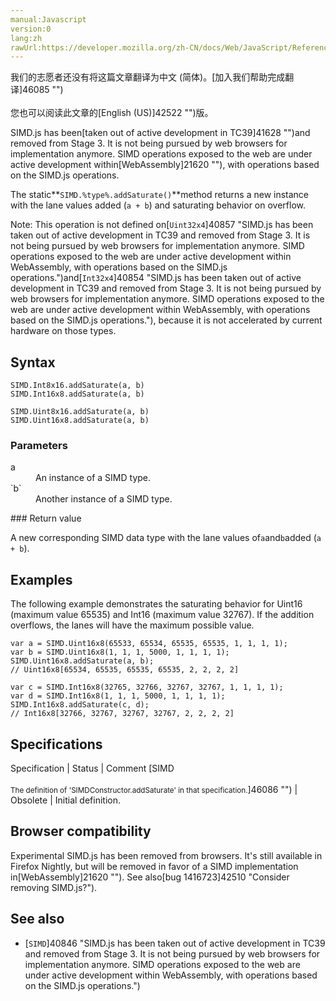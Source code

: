 ```yaml
---
manual:Javascript
version:0
lang:zh
rawUrl:https://developer.mozilla.org/zh-CN/docs/Web/JavaScript/Reference/Global_Objects/SIMD/addSaturate
---
```




<bdi>我们的志愿者还没有将这篇文章翻译为<bdi>中文 (简体)</bdi>。[加入我们帮助完成翻译]46085 "")<br></br>您也可以阅读此文章的[English (US)]42522 "")版。</bdi>






SIMD.js has been[taken out of active development in TC39]41628 "")and removed from Stage 3. It is not being pursued by web browsers for implementation anymore. SIMD operations exposed to the web are under active development within[WebAssembly]21620 ""), with operations based on the SIMD.js operations.



The static**`SIMD.%type%.addSaturate()`**method returns a new instance with the lane values added (`a + b`) and saturating behavior on overflow.



Note: This operation is not defined on[`Uint32x4`]40857 "SIMD.js has been taken out of active development in TC39 and removed from Stage 3. It is not being pursued by web browsers for implementation anymore. SIMD operations exposed to the web are under active development within WebAssembly, with operations based on the SIMD.js operations.")and[`Int32x4`]40854 "SIMD.js has been taken out of active development in TC39 and removed from Stage 3. It is not being pursued by web browsers for implementation anymore. SIMD operations exposed to the web are under active development within WebAssembly, with operations based on the SIMD.js operations."), because it is not accelerated by current hardware on those types.


## Syntax<a name="Syntax"></a>

```
SIMD.Int8x16.addSaturate(a, b)
SIMD.Int16x8.addSaturate(a, b)

SIMD.Uint8x16.addSaturate(a, b) 
SIMD.Uint16x8.addSaturate(a, b)

```

### Parameters<a name="Parameters"></a>
<dl><dt id=''>a</dt><dd>An instance of a SIMD type.</dd><dt id=''>`b`</dt><dd>Another instance of a SIMD type.</dd></dl>
### Return value<a name="Return_value"></a>


A new corresponding SIMD data type with the lane values of`a`and`b`added (`a + b`).


## Examples<a name="Examples"></a>


The following example demonstrates the saturating behavior for Uint16 (maximum value 65535) and Int16 (maximum value 32767). If the addition overflows, the lanes will have the maximum possible value.


```
var a = SIMD.Uint16x8(65533, 65534, 65535, 65535, 1, 1, 1, 1); 
var b = SIMD.Uint16x8(1, 1, 1, 5000, 1, 1, 1, 1); 
SIMD.Uint16x8.addSaturate(a, b); 
// Uint16x8[65534, 65535, 65535, 65535, 2, 2, 2, 2]

var c = SIMD.Int16x8(32765, 32766, 32767, 32767, 1, 1, 1, 1);
var d = SIMD.Int16x8(1, 1, 1, 5000, 1, 1, 1, 1);
SIMD.Int16x8.addSaturate(c, d);
// Int16x8[32766, 32767, 32767, 32767, 2, 2, 2, 2]
```

## Specifications<a name="Specifications"></a>

Specification | Status | Comment 
[SIMD<br></br><small>The definition of &#39;SIMDConstructor.addSaturate&#39; in that specification.</small>]46086 "") | Obsolete | Initial definition. 


## Browser compatibility<a name="Browser_compatibility"></a>


Experimental SIMD.js has been removed from browsers. It&#39;s still available in Firefox Nightly, but will be removed in favor of a SIMD implementation in[WebAssembly]21620 ""). See also[bug 1416723]42510 "Consider removing SIMD.js?").


## See also<a name="See_also"></a>

* [`SIMD`]40846 "SIMD.js has been taken out of active development in TC39 and removed from Stage 3. It is not being pursued by web browsers for implementation anymore. SIMD operations exposed to the web are under active development within WebAssembly, with operations based on the SIMD.js operations.")



